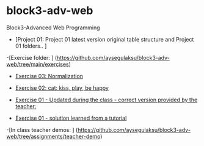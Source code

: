 # block3-adv-web
Block3-Advanced Web Programming

- [Project 01:  Project 01 latest version original table structure and Project 01 folders.. 
]

-[Exercise folder: ] (https://github.com/aysegulaksu/block3-adv-web/tree/main/exercises)
- [Exercise 03: Normalization
](https://github.com/aysegulaksu/block3-adv-web/blob/assignments/assignments/exercise03-normal-table.md)


- [Exercise 02: cat: kiss, play, be happy](https://github.com/aysegulaksu/block3-adv-web/blob/assignments/assignments/exercise02-v2-object.php)

- [Exercise 01 - Updated during the class - correct version provided by the teacher: ](https://github.com/aysegulaksu/block3-adv-web/blob/assignments/assignments/exercise01-updated.php)

- [Exercise 01 - solution learned from a tutorial ](https://github.com/aysegulaksu/block3-adv-web/blob/assignments/assignments/exercise01.php)

-[In class teacher demos: ] (https://github.com/aysegulaksu/block3-adv-web/tree/assignments/teacher-demo)